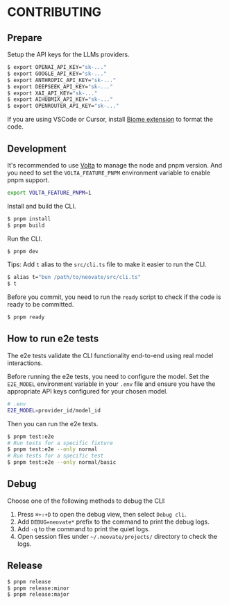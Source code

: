 # CONTRIBUTING

## Prepare

Setup the API keys for the LLMs providers.

```bash
$ export OPENAI_API_KEY="sk-..."
$ export GOOGLE_API_KEY="sk-..."
$ export ANTHROPIC_API_KEY="sk-..."
$ export DEEPSEEK_API_KEY="sk-..."
$ export XAI_API_KEY="sk-..."
$ export AIHUBMIX_API_KEY="sk-..."
$ export OPENROUTER_API_KEY="sk-..."
```

If you are using VSCode or Cursor, install [Biome extension](https://marketplace.visualstudio.com/items?itemName=biomejs.biome) to format the code.

## Development

It's recommended to use [Volta](https://volta.sh/) to manage the node and pnpm version. And you need to set the `VOLTA_FEATURE_PNPM` environment variable to enable pnpm support.

```bash
export VOLTA_FEATURE_PNPM=1
```

Install and build the CLI.

```bash
$ pnpm install
$ pnpm build
```

Run the CLI.

```bash
$ pnpm dev
```

Tips: Add `t` alias to the `src/cli.ts` file to make it easier to run the CLI.

```bash
$ alias t="bun /path/to/neovate/src/cli.ts"
$ t
```

Before you commit, you need to run the `ready` script to check if the code is ready to be committed.

```bash
$ pnpm ready
```

## How to run e2e tests

The e2e tests validate the CLI functionality end-to-end using real model interactions.

Before running the e2e tests, you need to configure the model. Set the `E2E_MODEL` environment variable in your `.env` file and ensure you have the appropriate API keys configured for your chosen model.

```bash
# .env
E2E_MODEL=provider_id/model_id
```

Then you can run the e2e tests.

```bash
$ pnpm test:e2e
# Run tests for a specific fixture
$ pnpm test:e2e --only normal
# Run tests for a specific test
$ pnpm test:e2e --only normal/basic
```

## Debug

Choose one of the following methods to debug the CLI:

1. Press `⌘+⇧+D` to open the debug view, then select `Debug cli`.
2. Add `DEBUG=neovate*` prefix to the command to print the debug logs.
3. Add `-q` to the command to print the quiet logs.
4. Open session files under `~/.neovate/projects/` directory to check the logs.

## Release

```bash
$ pnpm release
$ pnpm release:minor
$ pnpm release:major
```
